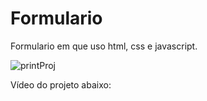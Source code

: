 # Formulario
Formulario em que uso html, css e javascript.

![printProj](https://user-images.githubusercontent.com/88200985/176190546-8489c7dd-bd88-46fc-9fd0-f0dd08a67fe5.PNG)

Vídeo do projeto abaixo:
